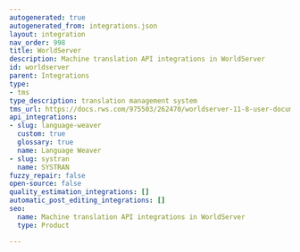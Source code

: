 ```yaml
---
autogenerated: true
autogenerated_from: integrations.json
layout: integration
nav_order: 998
title: WorldServer
description: Machine translation API integrations in WorldServer
id: worldserver
parent: Integrations
type:
- tms
type_description: translation management system
tms_url: https://docs.rws.com/975503/262470/worldserver-11-8-user-documentation/welcome-to-the-------------worldserver-documentation
api_integrations:
- slug: language-weaver
  custom: true
  glossary: true
  name: Language Weaver
- slug: systran
  name: SYSTRAN
fuzzy_repair: false
open-source: false
quality_estimation_integrations: []
automatic_post_editing_integrations: []
seo:
  name: Machine translation API integrations in WorldServer
  type: Product

---
```


